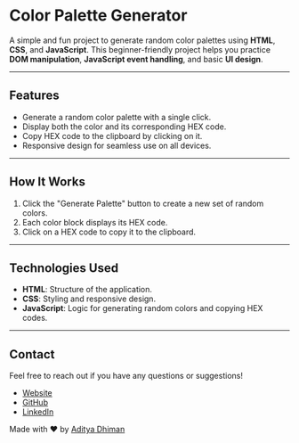 # Color Palette Generator  

A simple and fun project to generate random color palettes using **HTML**, **CSS**, and **JavaScript**. This beginner-friendly project helps you practice **DOM manipulation**, **JavaScript event handling**, and basic **UI design**.  

---

## Features  
- Generate a random color palette with a single click.  
- Display both the color and its corresponding HEX code.  
- Copy HEX code to the clipboard by clicking on it.  
- Responsive design for seamless use on all devices.  

---

## How It Works  
1. Click the "Generate Palette" button to create a new set of random colors.  
2. Each color block displays its HEX code.  
3. Click on a HEX code to copy it to the clipboard.  

---

## Technologies Used  
- **HTML**: Structure of the application.  
- **CSS**: Styling and responsive design.  
- **JavaScript**: Logic for generating random colors and copying HEX codes.  

---

## Contact

Feel free to reach out if you have any questions or suggestions!

- [Website](https://adityadhiman.in)
- [GitHub](https://github.com/adityadhiman-in)
- [LinkedIn](https://www.linkedin.com/in/adityadhiman-in)

Made with ❤️ by [Aditya Dhiman](https://adityadhiman.in)
